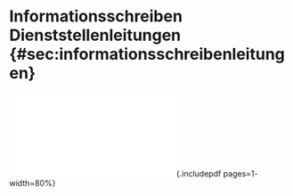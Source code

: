 # Informationsschreiben Dienststellenleitungen {#sec:informationsschreibenleitungen}

![Begleitschreiben Fragebogen](files/Sample.pdf){.includepdf pages=1- width=80%}
